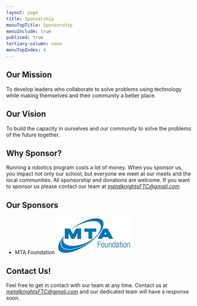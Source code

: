 ```yaml
---
layout: page
title: Sponsorship
menuTopTitle: Sponsorship
menuInclude: true
publised: true
tertiary-column: none
menuTopIndex: 4
---
```

**Our Mission**
---------------

To develop leaders who collaborate to solve problems using technology while making themselves and their community a better place.

**Our Vision**
---------------

To build the capacity in ourselves and our community to solve the problems of the future together.

**Why Sponsor?**
----------------

Running a robotics program costs a lot of money. When you sponsor us, you impact not only our school, but everyone we meet at our meets and the local communities. All sponsorship and donations are welcome. If you want to sponsor us please contact our team at _[metalknightsFTC@gmail.com](mailto:metalknightsFTC@gmail.com)_

**Our Sponsors**
----------------

+ MTA Foundation  ![](/assets/img/sponsors/MTALogo.jpg)

**Contact Us!**
---------------

Feel free to get in contact with our team at any time. Contact us at [_metalknightsFTC@gmail.com_](mailto:metalknightsFTC@gmail.com) and our dedicated team will have a response soon.
